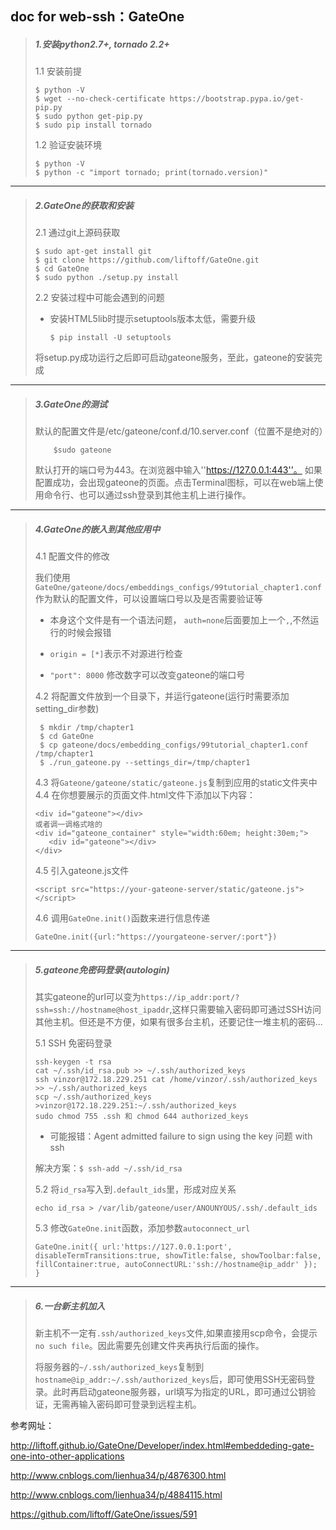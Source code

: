 doc for web-ssh：GateOne
--------
>##### 1.安装python2.7+, tornado 2.2+
>
>1.1 安装前提
>
>     $ python -V
>     $ wget --no-check-certificate https://bootstrap.pypa.io/get-pip.py
>     $ sudo python get-pip.py
>     $ sudo pip install tornado
>1.2 验证安装环境
>
>     $ python -V
>     $ python -c "import tornado; print(tornado.version)"

--------

>##### 2.GateOne的获取和安装
>
>2.1 通过git上源码获取
>
>     $ sudo apt-get install git
>     $ git clone https://github.com/liftoff/GateOne.git
>     $ cd GateOne
>     $ sudo python ./setup.py install
>
>2.2 安装过程中可能会遇到的问题
>
> * 安装HTML5lib时提示setuptools版本太低，需要升级
>
>       $ pip install -U setuptools
>
>将setup.py成功运行之后即可启动gateone服务，至此，gateone的安装完成

--------
>##### 3.GateOne的测试
>
>默认的配置文件是/etc/gateone/conf.d/10.server.conf（位置不是绝对的）
>
>         $sudo gateone
>默认打开的端口号为443。在浏览器中输入''https://127.0.0.1:443''。
>如果配置成功，会出现gateone的页面。点击Terminal图标，可以在web端上使用命令行、也可以通过ssh登录到其他主机上进行操作。

--------
>##### 4.GateOne的嵌入到其他应用中
>
>4.1 配置文件的修改
>
>我们使用`GateOne/gateone/docs/embeddings_configs/99tutorial_chapter1.conf`作为默认的配置文件，可以设置端口号以及是否需要验证等
>
>* 本身这个文件是有一个语法问题， `auth=none`后面要加上一个`,`,不然运行的时候会报错
>
> * `origin = [*]`表示不对源进行检查
>
> * `"port": 8000` 修改数字可以改变gateone的端口号
>
>4.2 将配置文件放到一个目录下，并运行gateone(运行时需要添加setting_dir参数)
>
>      $ mkdir /tmp/chapter1
>      $ cd GateOne
>      $ cp gateone/docs/embedding_configs/99tutorial_chapter1.conf /tmp/chapter1
>      $ ./run_gateone.py --settings_dir=/tmp/chapter1
>
>4.3 将`Gateone/gateone/static/gateone.js`复制到应用的static文件夹中
>4.4 在你想要展示的页面文件.html文件下添加以下内容：
>```
><div id="gateone"></div>
>或者调一调格式啥的
><div id="gateone_container" style="width:60em; height:30em;">
>    <div id="gateone"></div>
></div>
>```
>4.5 引入gateone.js文件
>```
><script src="https://your-gateone-server/static/gateone.js"></script>
>```
>4.6 调用`GateOne.init()`函数来进行信息传递
>```
>GateOne.init({url:"https://yourgateone-server/:port"})
>```

--------
>##### 5.gateone免密码登录(autologin)
>其实gateone的url可以变为`https://ip_addr:port/?ssh=ssh://hostname@host_ipaddr`,这样只需要输入密码即可通过SSH访问其他主机。但还是不方便，如果有很多台主机，还要记住一堆主机的密码...
>
> 5.1 SSH 免密码登录
>
>```
>ssh-keygen -t rsa
>cat ~/.ssh/id_rsa.pub >> ~/.ssh/authorized_keys
>ssh vinzor@172.18.229.251 cat /home/vinzor/.ssh/authorized_keys >> ~/.ssh/authorized_keys
>scp ~/.ssh/authorized_keys >vinzor@172.18.229.251:~/.ssh/authorized_keys
>sudo chmod 755 .ssh 和 chmod 644 authorized_keys
>```
>* 可能报错：Agent admitted failure to sign using the key 问题 with ssh
>
>  解决方案：```$ ssh-add ~/.ssh/id_rsa```
>
> 5.2 将`id_rsa`写入到`.default_ids`里，形成对应关系
>```
>echo id_rsa > /var/lib/gateone/user/ANOUNYOUS/.ssh/.default_ids
>```
> 5.3 修改`GateOne.init`函数，添加参数`autoconnect_url`
>```
> GateOne.init({ url:'https://127.0.0.1:port', disableTermTransitions:true, showTitle:false, showToolbar:false, fillContainer:true, autoConnectURL:'ssh://hostname@ip_addr' }); } 
>```

--------
>##### 6.一台新主机加入
> 新主机不一定有`.ssh/authorized_keys`文件,如果直接用scp命令，会提示`no such file`。因此需要先创建文件夹再执行后面的操作。
>
>将服务器的`~/.ssh/authorized_keys`复制到`hostname@ip_addr:~/.ssh/authorized_keys`后，即可使用SSH无密码登录。此时再启动gateone服务器，url填写为指定的URL，即可通过公钥验证，无需再输入密码即可登录到远程主机。



参考网址：

http://liftoff.github.io/GateOne/Developer/index.html#embeddeding-gate-one-into-other-applications

http://www.cnblogs.com/lienhua34/p/4876300.html

http://www.cnblogs.com/lienhua34/p/4884115.html

https://github.com/liftoff/GateOne/issues/591
